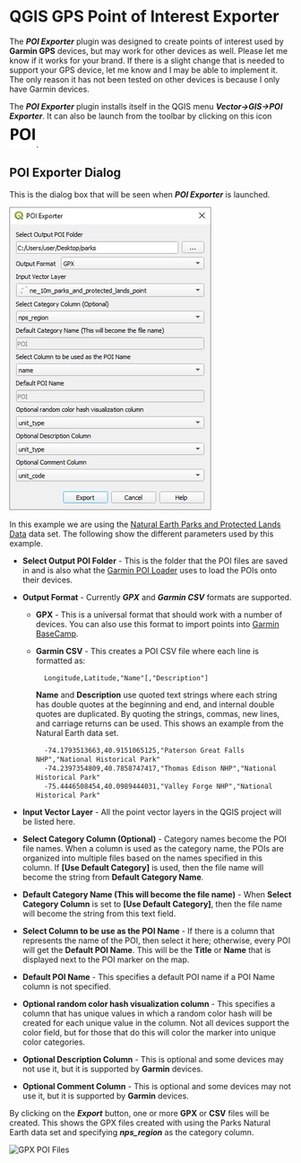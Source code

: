 # QGIS GPS Point of Interest Exporter

The ***POI Exporter*** plugin was designed to create points of interest used by **Garmin GPS** devices, but may work for other devices as well. Please let me know if it works for your brand. If there is a slight change that is needed to support your GPS device, let me know and I may be able to implement it. The only reason it has not been tested on other devices is because I only have Garmin devices. 

The ***POI Exporter*** plugin installs itself in the QGIS menu ***Vector->GIS->POI Exporter***. It can also be launch from the toolbar by clicking on this icon ![](icon.png).

## POI Exporter Dialog
This is the dialog box that will be seen when ***POI Exporter*** is launched.

![](doc/poiexport.jpg)

In this example we are using the [Natural Earth Parks and Protected Lands Data](http://www.naturalearthdata.com/downloads/10m-cultural-vectors/parks-and-protected-lands/) data set. The following show the different parameters used by this example.

* **Select Output POI Folder** - This is the folder that the POI files are saved in and is also what the [Garmin POI Loader](http://www.garmin.com/us/maps/poiloader) uses to load the POIs onto their devices.
* **Output Format** - Currently ***GPX*** and ***Garmin CSV*** formats are supported.
    * **GPX** - This is a universal format that should work with a number of devices. You can also use this format to import points into [Garmin BaseCamp](http://www.garmin.com/en-US/shop/downloads/basecamp).
    * **Garmin CSV** - This creates a POI CSV file where each line is formatted as:

            Longitude,Latitude,"Name"[,"Description"]
  
        **Name** and **Description** use quoted text strings where each string has double quotes at the beginning and end, and internal double quotes are duplicated. By quoting the strings, commas, new lines, and carriage returns can be used. This shows an example from the Natural Earth data set.
   
            -74.1793513663,40.9151065125,"Paterson Great Falls NHP","National Historical Park"  
            -74.2397354809,40.7858747417,"Thomas Edison NHP","National Historical Park"  
            -75.4446508454,40.0989444031,"Valley Forge NHP","National Historical Park"

* **Input Vector Layer** - All the point vector layers in the QGIS project will be listed here.

* **Select Category Column (Optional)** - Category names become the POI file names. When a column is used as the category name, the POIs are organized into multiple files based on the names specified in this column. If **[Use Default Category]** is used, then the file name will become the string from **Default Category Name**.

* **Default Category Name (This will become the file name)** - When **Select Category Column** is set to **[Use Default Category]**, then the file name will become the string from this text field.

* **Select Column to be use as the POI Name** - If there is a column that represents the name of the POI, then select it here; otherwise, every POI will get the **Default POI Name**. This will be the **Title** or **Name** that is displayed next to the POI marker on the map.

* **Default POI Name** - This specifies a default POI name if a POI Name column is not specified.

* **Optional random  color hash visualization column** - This specifies a column that has unique values in which a random color hash will be created for each unique value in the column. Not all devices support the color field, but for those that do this will color the marker into unique color categories.

* **Optional Description Column** - This is optional and some devices may not use it, but it is supported by **Garmin** devices.

* **Optional Comment Column** - This is optional and some devices may not use it, but it is supported by **Garmin** devices.

By clicking on the ***Export*** button, one or more **GPX** or **CSV** files will be created. This shows the GPX files created with using the Parks Natural Earth data set and specifying ***nps_region*** as the category column. 

![GPX POI Files](doc/files.jpg)
